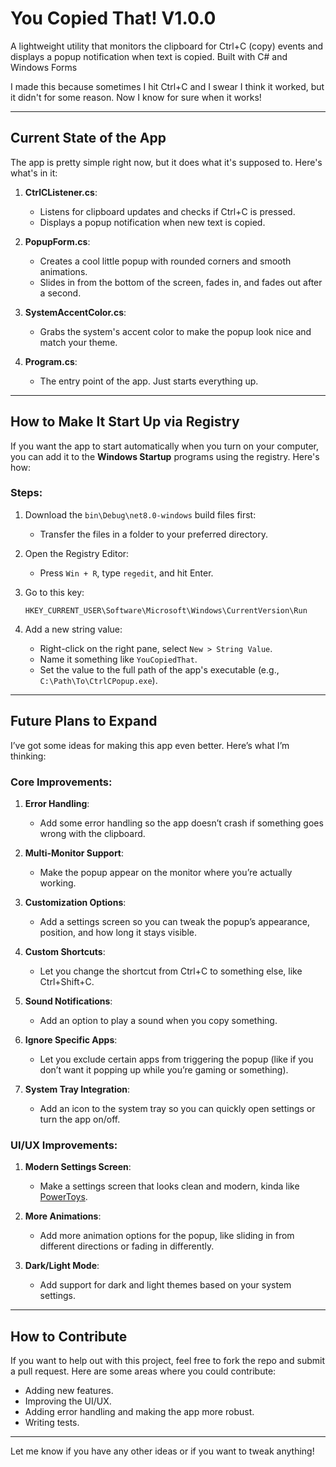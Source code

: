 # You Copied That! V1.0.0

A lightweight utility that monitors the clipboard for Ctrl+C (copy) events and displays a popup notification when text is copied. Built with C# and Windows Forms

I made this because sometimes I hit Ctrl+C and I swear I think it worked, but it didn't for some reason. Now I know for sure when it works!

---

## Current State of the App

The app is pretty simple right now, but it does what it's supposed to. Here's what's in it:

1. **CtrlCListener.cs**:

   - Listens for clipboard updates and checks if Ctrl+C is pressed.
   - Displays a popup notification when new text is copied.

2. **PopupForm.cs**:

   - Creates a cool little popup with rounded corners and smooth animations.
   - Slides in from the bottom of the screen, fades in, and fades out after a second.

3. **SystemAccentColor.cs**:

   - Grabs the system's accent color to make the popup look nice and match your theme.

4. **Program.cs**:
   - The entry point of the app. Just starts everything up.

---

## How to Make It Start Up via Registry

If you want the app to start automatically when you turn on your computer, you can add it to the **Windows Startup** programs using the registry. Here's how:

### Steps:

1. Download the `bin\Debug\net8.0-windows` build files first:

   - Transfer the files in a folder to your preferred directory.

2. Open the Registry Editor:

   - Press `Win + R`, type `regedit`, and hit Enter.

3. Go to this key:

   ```
   HKEY_CURRENT_USER\Software\Microsoft\Windows\CurrentVersion\Run
   ```

4. Add a new string value:
   - Right-click on the right pane, select `New > String Value`.
   - Name it something like `YouCopiedThat`.
   - Set the value to the full path of the app's executable (e.g., `C:\Path\To\CtrlCPopup.exe`).

---

## Future Plans to Expand

I’ve got some ideas for making this app even better. Here’s what I’m thinking:

### **Core Improvements**:

1. **Error Handling**:

   - Add some error handling so the app doesn’t crash if something goes wrong with the clipboard.

2. **Multi-Monitor Support**:

   - Make the popup appear on the monitor where you’re actually working.

3. **Customization Options**:

   - Add a settings screen so you can tweak the popup’s appearance, position, and how long it stays visible.

4. **Custom Shortcuts**:

   - Let you change the shortcut from Ctrl+C to something else, like Ctrl+Shift+C.

5. **Sound Notifications**:

   - Add an option to play a sound when you copy something.

6. **Ignore Specific Apps**:

   - Let you exclude certain apps from triggering the popup (like if you don’t want it popping up while you’re gaming or something).

7. **System Tray Integration**:
   - Add an icon to the system tray so you can quickly open settings or turn the app on/off.

### **UI/UX Improvements**:

1. **Modern Settings Screen**:

   - Make a settings screen that looks clean and modern, kinda like [PowerToys](https://github.com/microsoft/PowerToys).

2. **More Animations**:

   - Add more animation options for the popup, like sliding in from different directions or fading in differently.

3. **Dark/Light Mode**:
   - Add support for dark and light themes based on your system settings.

---

## How to Contribute

If you want to help out with this project, feel free to fork the repo and submit a pull request. Here are some areas where you could contribute:

- Adding new features.
- Improving the UI/UX.
- Adding error handling and making the app more robust.
- Writing tests.

---

Let me know if you have any other ideas or if you want to tweak anything!
